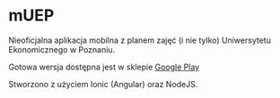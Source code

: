 # mUEP
Nieoficjalna aplikacja mobilna z planem zajęć (i nie tylko) Uniwersytetu Ekonomicznego w Poznaniu.

Gotowa wersja dostępna jest w sklepie [Google Play](https://play.google.com/store/apps/details?id=com.mssc.muep)

Stworzono z użyciem Ionic (Angular) oraz NodeJS.
